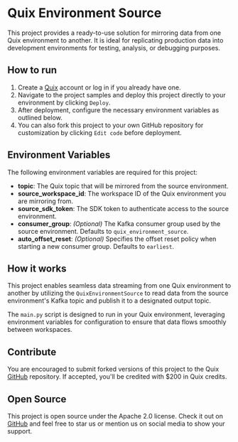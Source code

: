 # Quix Environment Source

This project provides a ready-to-use solution for mirroring data from one Quix environment to another. It is ideal for replicating production data into development environments for testing, analysis, or debugging purposes.

## How to run

1. Create a [Quix](https://portal.cloud.quix.io/signup?xlink=github) account or log in if you already have one.
2. Navigate to the project samples and deploy this project directly to your environment by clicking `Deploy`.
3. After deployment, configure the necessary environment variables as outlined below.
4. You can also fork this project to your own GitHub repository for customization by clicking `Edit code` before deployment.

## Environment Variables

The following environment variables are required for this project:

- **topic**: The Quix topic that will be mirrored from the source environment.
- **source_workspace_id**: The workspace ID of the Quix environment you are mirroring from.
- **source_sdk_token**: The SDK token to authenticate access to the source environment.
- **consumer_group**: *(Optional)* The Kafka consumer group used by the source environment. Defaults to `quix_environment_source`.
- **auto_offset_reset**: *(Optional)* Specifies the offset reset policy when starting a new consumer group. Defaults to `earliest`.

## How it works

This project enables seamless data streaming from one Quix environment to another by utilizing the `QuixEnvironmentSource` to read data from the source environment's Kafka topic and publish it to a designated output topic.

The `main.py` script is designed to run in your Quix environment, leveraging environment variables for configuration to ensure that data flows smoothly between workspaces.

## Contribute

You are encouraged to submit forked versions of this project to the Quix [GitHub](https://github.com/quixio/quix-samples) repository. If accepted, you'll be credited with $200 in Quix credits.

## Open Source

This project is open source under the Apache 2.0 license. Check it out on [GitHub](https://github.com/quixio/quix-samples) and feel free to star us or mention us on social media to show your support.